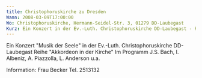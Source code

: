 ```yaml
---
title: Christophoruskirche zu Dresden
Wann: 2008-03-09T17:00:00
Wo: Christophoruskirche, Hermann-Seidel-Str. 3, 01279 DD-Laubegast
Kurz: Ein Konzert in der Ev.-Luth. Christophoruskirche DD-Laubegast - Reihe Akkordeon in der Kirche
---
```


Ein Konzert "Musik der Seele" in der Ev.-Luth. Christophoruskirche DD-Laubegast
Reihe "Akkordeon in der Kirche"
Im Programm J.S. Bach, I. Albeniz, A. Piazzolla, L. Anderson u.a.

Information:
Frau Becker 
Tel. 2513132